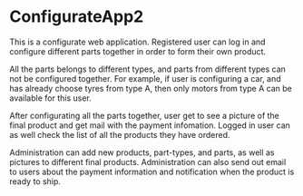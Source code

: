 # ConfigurateApp2

This is a configurate web application. Registered user can log in and configure different parts together in order to form their own product.

All the parts belongs to different types, and parts from different types can not be configured together. For example, if user is configuring a car, and has already choose tyres from type A, then only motors from type A can be available for this user. 

After configurating all the parts together, user get to see a picture of the final product and get mail with the payment infomation. Logged in user can as well check the list of all the products they have ordered. 

Administration can add new products, part-types, and parts, as well as pictures to different final products. Administration can also send out email to users about the payment information and notification when the product is ready to ship.
